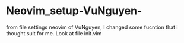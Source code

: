 # Neovim_setup-VuNguyen-

from file settings neovim of VuNguyen, I changed some fucntion that i thought suit for me.
Look at file init.vim
